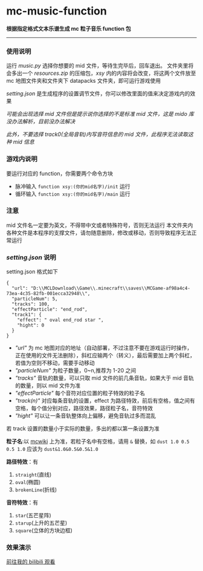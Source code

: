 # mc-music-function

**根据指定格式文本乐谱生成 mc 粒子音乐 function 包**

---

### 使用说明

运行 _music.py_ 选择你想要的 mid 文件，等待生完毕后，回车退出。
文件夹里将会多出一个 _resources.zip_ 的压缩包，_xsy_ 内的内容将会改变，将这两个文件放至 mc 地图文件夹和文件夹下 datapacks 文件夹，即可运行游戏使用

_setting.json_ 是生成程序的设置调节文件，你可以修改里面的值来决定游戏内的效果

_可能会出现选择 mid 文件但是提示说你选择的不是标准 mid 文件，这是 mido 库没办法解析，目前没办法解决_

_此外，不要选择 track0(全局音轨)内写音符信息的 mid 文件，此程序无法读取这种 mid 信息_

### 游戏内说明

要运行对应的 function，你需要两个命令方块

- 脉冲输入 `function xsy:(你的mid名字)/init` 运行
- 循环输入 `function xsy:(你的mid名字)/main` 运行

### 注意

mid 文件名一定要为英文，不得带中文或者特殊符号，否则无法运行
本文件夹内各种文件是本程序的支撑文件，请勿随意删除，修改或移动，否则导致程序无法正常运行

### _setting.json_ 说明

setting.json 格式如下

```
{
  "url": "D:\\MCLDownload\\Game\\.minecraft\\saves\\MCGame-af98a4c4-73ea-4c35-82fb-001ecca32948\\",
  "particleNum": 5,
  "tracks": 100,
  "effectParticle": "end_rod",
  "track1": {
    "effect": " oval end_rod star ",
    "hight": 0
  }
}
```

- _"url"_ 为 mc 地图对应的地址（自动部署，不过注意不要在游戏运行时操作，正在使用的文件无法删除），斜杠应输两个（转义），最后需要加上两个斜杠，若值为空则不移动，需要手动移动
- _"particleNum"_ 为粒子数量，0~n,推荐为 1-20 之间
- _"tracks"_ 音轨的数量，可以只取 mid 文件的前几条音轨，如果大于 mid 音轨的数量，则以 mid 文件为准
- _"effectParticle"_ 每个音符对应位置的粒子特效的粒子名
- _"track(n)"_ 对应每条音轨的设置，effect 为路径特效，前后有空格，值之间有空格，每个值分别对应，路径效果，路径粒子名，音符特效
- _"hight"_ 可以让一条音轨整体向上偏移，避免音轨过多而混乱

若 track 设置的数量小于实际的数量，多出的都以第一条设置为准

**粒子名**:以 [mcwiki](https://minecraft-zh.gamepedia.com/%E7%B2%92%E5%AD%90#.E7.B1.BB.E5.9E.8B) 上为准，若粒子名中有空格，请用 `&` 替换，如 `dust 1.0 0.5 0.5 1.0` 应该为 `dust&1.0&0.5&0.5&1.0`

**路径特效**：有

1. `straight`(直线)
1. `oval`(椭圆)
1. `brokenLine`(折线)

**音符特效**：有

1. `star`(五芒星阵)
1. `starup`(上升的五芒星)
1. `square`(立体的方块边框)

### 效果演示

[前往我的 bilibili 观看](https://space.bilibili.com/349558877)

